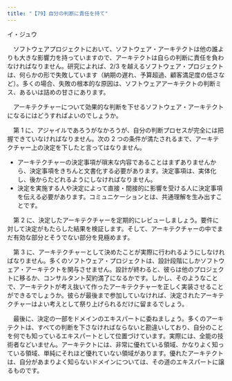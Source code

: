```yaml
---
title: "【79】自分の判断に責任を持て"
---
```



イ・ジュウ


　ソフトウェアプロジェクトにおいて、ソフトウェア・アーキテクトは他の誰よりも大きな影響力を持っていますので、アーキテクトは自らの判断に責任を負わなければなりません。研究によれば、2/3 を越えるソフトウェア・プロジェクトは、何らかの形で失敗しています（納期の遅れ、予算超過、顧客満足度の低さなど）。多くの場合、失敗の根本的な原因は、ソフトウェアアーキテクトの判断ミス、あるいは詰めの甘さにあります。

　アーキテクチャーについて効果的な判断を下せるソフトウェア・アーキテクトになるにはどうすればよいのでしょうか。

　第 1 に、アジャイルであろうがなかろうが、自分の判断プロセスが完全には把握できていなければなりません。次の 2 つの条件が満たされるまで、アーキテクチャー上の決定を下したと言ってはなりません。

  - アーキテクチャーの決定事項が瑣末な内容であることはまずありませんから、決定事項をきちんと文書化する必要があります。決定事項は、実体化し、後からたどれるようにしなければなりません。
  - 決定を実施する人や決定によって直接・間接的に影響を受ける人に決定事項を伝える必要があります。コミュニケーションとは、共通理解を生み出すことです。

　第 2 に、決定したアーキテクチャーを定期的にレビューしましょう。要件に対して決定がもたらした結果を検証します。そして、アーキテクチャーの中でまだ有効な部分とそうでない部分を見極めます。

　第 3 に、アーキテクチャーとして決めたことが実際に行われるようにしなければなりません。多くのソフトウェア・プロジェクトは、設計段階にしかソフトウェア・アーキテクトを関与させません。設計が終わると、彼らは他のプロジェクトに移るか、コンサルタント契約満了になるかです。しかし、そのようなことで、アーキテクトが考え抜いて作ったアーキテクチャーを正しく実装させることができるでしょうか。彼らが最後まで参加していなければ、決定されたアーキテクチャーはよい考えとして祭り上げられるだけに留まるでしょう。

　最後に、決定の一部をドメインのエキスパートに委ねましょう。多くのアーキテクトは、すべての判断を下さなければならないと勘違いしており、自分のことを何でも知っているエキスパートとして位置づけています。実際には、全能の技術者などいません。アーキテクトには、非常に優れている領域、かなりよく知っている領域、単純にそれほど優れていない領域があります。優れたアーキテクトは、自分があまりよく知らないドメインについては、その道のエキスパートに譲るものです。
